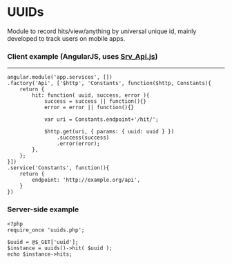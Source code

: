 # UUIDs
Module to record hits/view/anything by universal unique id, mainly developed to track users on mobile apps.

### Client example (AngularJS, uses [Srv_Api.js](https://gist.github.com/mircobabini/64a0c4720b295f45ae26))
-----------------
    angular.module('app.services', [])
    .factory('Api', ['$http', 'Constants', function($http, Constants){
        return {
            hit: function( uuid, success, error ){
                success = success || function(){}
                error = error || function(){}
                
                var uri = Constants.endpoint+'/hit/';
    
                $http.get(uri, { params: { uuid: uuid } })
                    .success(success)
                    .error(error);
            },
        };
    }])
    .service('Constants', function(){
        return {
            endpoint: 'http://example.org/api',
        }
    })

### Server-side example

    <?php
    require_once 'uuids.php';
    
    $uuid = @$_GET['uuid'];
    $instance = uuids()->hit( $uuid );
    echo $instance->hits;
